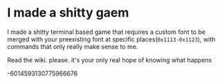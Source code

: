 # I made a shitty gaem

I made a shitty terminal based game that requires a custom font to be merged with your preexisting font at specific places(`0x1113-0x1123`), with commands that only really make sense to me.

Read the wiki. please. it's your only real hope of knowing what happens

-6014593130775966676
